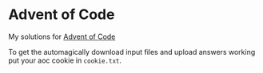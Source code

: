 # Advent of Code
My solutions for [Advent of Code](https://adventofcode.com/)

To get the automagically download input files and upload answers working put your aoc cookie in `cookie.txt`.
